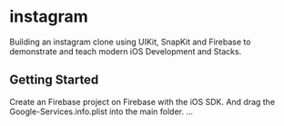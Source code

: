 # instagram

Building an instagram clone using UIKit, SnapKit and Firebase to demonstrate and teach modern iOS Development and Stacks.

## Getting Started

Create an Firebase project on Firebase with the iOS SDK. And drag the Google-Services.info.plist into the main folder. 
...
